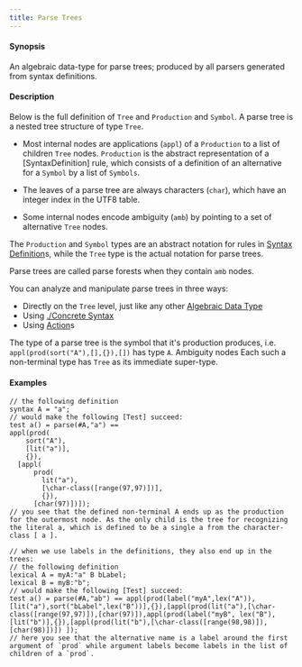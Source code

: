 ```yaml
---
title: Parse Trees
---
```


#### Synopsis

An algebraic data-type for parse trees; produced by all parsers generated from syntax definitions.

#### Description

Below is the full definition of `Tree` and `Production` and `Symbol`. A parse tree is a nested tree structure of type `Tree`. 

*  Most internal nodes are applications (`appl`) of a `Production` to a list of children `Tree` nodes. `Production` is the abstract representation of a [SyntaxDefinition] rule, which consists of a definition of an alternative for a `Symbol` by a list of `Symbols`.
*  The leaves of a parse tree are always
characters (`char`), which have an integer index in the UTF8 table. 

*  Some internal nodes encode ambiguity (`amb`) by pointing to a set of 
alternative `Tree` nodes.


The `Production` and `Symbol` types are an abstract notation for rules in [Syntax Definition](../../../../Rascal/Declarations/SyntaxDefinition)s, while the `Tree` type is the actual notation
for parse trees. 

Parse trees are called parse forests when they contain `amb` nodes.

You can analyze and manipulate parse trees in three ways:

*  Directly on the `Tree` level, just like any other [Algebraic Data Type](../../../../Rascal/Declarations/AlgebraicDataType)
*  Using [./Concrete Syntax](../../../../Rascal/Expressions/ConcreteSyntax)
*  Using [Action](../../../../Rascal/Declarations/SyntaxDefinition/Action)s


The type of a parse tree is the symbol that it's production produces, i.e. `appl(prod(sort("A"),[],{}),[])` has type `A`. Ambiguity nodes 
Each such a non-terminal type has `Tree` as its immediate super-type.
                
#### Examples

```rascal
// the following definition
syntax A = "a";
// would make the following [Test] succeed:
test a() = parse(#A,"a") ==  
appl(prod(
    sort("A"), 
    [lit("a")], 
    {}),
  [appl(
      prod(
        lit("a"),
        [\char-class([range(97,97)])],
        {}),
      [char(97)])]);
// you see that the defined non-terminal A ends up as the production for the outermost node. As the only child is the tree for recognizing the literal a, which is defined to be a single a from the character-class [ a ].
```

```rascal
// when we use labels in the definitions, they also end up in the trees:
// the following definition
lexical A = myA:"a" B bLabel;
lexical B = myB:"b";
// would make the following [Test] succeed:
test a() = parse(#A,"ab") == appl(prod(label("myA",lex("A")),[lit("a"),sort("bLabel",lex("B"))],{}),[appl(prod(lit("a"),[\char-class([range(97,97)]),[char(97)]),appl(prod(label("myB", lex("B"),[lit("b")],{}),[appl(prod(lit("b"),[\char-class([range(98,98)]),[char(98)])]) ]);
// here you see that the alternative name is a label around the first argument of `prod` while argument labels become labels in the list of children of a `prod`.
```

